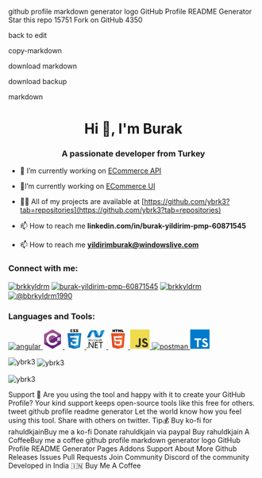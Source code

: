 github profile markdown generator logo
GitHub Profile README Generator
Star this repo
15751
Fork on GitHub
4350

back to edit

copy-markdown

download markdown

download backup

markdown
<h1 align="center">Hi 👋, I'm Burak</h1>
<h3 align="center">A passionate developer from Turkey</h3>

- 🔭 I’m currently working on [ECommerce API](https://github.com/ybrk3/ECommerceAPI)

- 🔭I’m currently working on [ECommerce UI](https://github.com/ybrk3/ECommerceUI)

- 👨‍💻 All of my projects are available at [https://github.com/ybrk3?tab=repositories](https://github.com/ybrk3?tab=repositories)

- 📫 How to reach me **linkedin.com/in/burak-yildirim-pmp-60871545**

- 📫 How to reach me **yildirimburak@windowslive.com**

<h3 align="left">Connect with me:</h3>
<p align="left">
<a href="https://twitter.com/brkkyldrm" target="blank"><img align="center" src="https://raw.githubusercontent.com/rahuldkjain/github-profile-readme-generator/master/src/images/icons/Social/twitter.svg" alt="brkkyldrm" height="30" width="40" /></a>
<a href="https://linkedin.com/in/burak-yildirim-pmp-60871545" target="blank"><img align="center" src="https://raw.githubusercontent.com/rahuldkjain/github-profile-readme-generator/master/src/images/icons/Social/linked-in-alt.svg" alt="burak-yildirim-pmp-60871545" height="30" width="40" /></a>
<a href="https://instagram.com/brkkyldrm" target="blank"><img align="center" src="https://raw.githubusercontent.com/rahuldkjain/github-profile-readme-generator/master/src/images/icons/Social/instagram.svg" alt="brkkyldrm" height="30" width="40" /></a>
<a href="https://medium.com/@bbrkyldrm1990" target="blank"><img align="center" src="https://raw.githubusercontent.com/rahuldkjain/github-profile-readme-generator/master/src/images/icons/Social/medium.svg" alt="@bbrkyldrm1990" height="30" width="40" /></a>
</p>

<h3 align="left">Languages and Tools:</h3>
<p align="left"> <a href="https://angular.io" target="_blank" rel="noreferrer"> <img src="https://angular.io/assets/images/logos/angular/angular.svg" alt="angular" width="40" height="40"/> </a> <a href="https://www.w3schools.com/cs/" target="_blank" rel="noreferrer"> <img src="https://raw.githubusercontent.com/devicons/devicon/master/icons/csharp/csharp-original.svg" alt="csharp" width="40" height="40"/> </a> <a href="https://www.w3schools.com/css/" target="_blank" rel="noreferrer"> <img src="https://raw.githubusercontent.com/devicons/devicon/master/icons/css3/css3-original-wordmark.svg" alt="css3" width="40" height="40"/> </a> <a href="https://dotnet.microsoft.com/" target="_blank" rel="noreferrer"> <img src="https://raw.githubusercontent.com/devicons/devicon/master/icons/dot-net/dot-net-original-wordmark.svg" alt="dotnet" width="40" height="40"/> </a> <a href="https://www.w3.org/html/" target="_blank" rel="noreferrer"> <img src="https://raw.githubusercontent.com/devicons/devicon/master/icons/html5/html5-original-wordmark.svg" alt="html5" width="40" height="40"/> </a> <a href="https://developer.mozilla.org/en-US/docs/Web/JavaScript" target="_blank" rel="noreferrer"> <img src="https://raw.githubusercontent.com/devicons/devicon/master/icons/javascript/javascript-original.svg" alt="javascript" width="40" height="40"/> </a> <a href="https://postman.com" target="_blank" rel="noreferrer"> <img src="https://www.vectorlogo.zone/logos/getpostman/getpostman-icon.svg" alt="postman" width="40" height="40"/> </a> <a href="https://www.typescriptlang.org/" target="_blank" rel="noreferrer"> <img src="https://raw.githubusercontent.com/devicons/devicon/master/icons/typescript/typescript-original.svg" alt="typescript" width="40" height="40"/> </a> </p>

<p><img align="left" src="https://github-readme-stats.vercel.app/api/top-langs?username=ybrk3&show_icons=true&locale=en&layout=compact" alt="ybrk3" /></p>

<p>&nbsp;<img align="center" src="https://github-readme-stats.vercel.app/api?username=ybrk3&show_icons=true&locale=en" alt="ybrk3" /></p>

<p><img align="center" src="https://github-readme-streak-stats.herokuapp.com/?user=ybrk3&theme=default" alt="ybrk3" /></p>

Support 🙏
Are you using the tool and happy with it to create your GitHub Profile?
Your kind support keeps open-source tools like this free for others.
tweet github profile readme generator
Let the world know how you feel using this tool. Share with others on twitter.
Tip💰
Buy ko-fi for rahuldkjainBuy me a ko-fi
Donate rahuldkjain via paypal
Buy rahuldkjain A CoffeeBuy me a coffee
github profile markdown generator logo
GitHub Profile README Generator
Pages
Addons
Support
About
More
Github
Releases
Issues
Pull Requests
Join Community
Discord of the community
Developed in India 🇮🇳
Buy Me A Coffee
